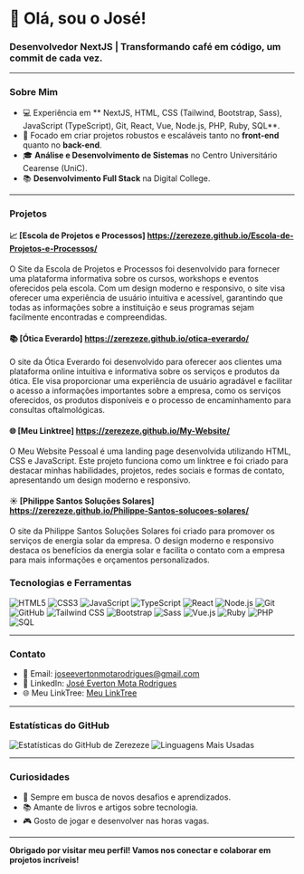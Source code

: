 # 👋 Olá, sou o José!

### Desenvolvedor NextJS | Transformando café em código, um commit de cada vez.

---

### Sobre Mim

- 💻 Experiência em ** NextJS, HTML, CSS (Tailwind, Bootstrap, Sass), JavaScript (TypeScript), Git, React, Vue, Node.js, PHP, Ruby, SQL**.
- 🎯 Focado em criar projetos robustos e escaláveis tanto no **front-end** quanto no **back-end**.
- 🎓 **Análise e Desenvolvimento de Sistemas** no Centro Universitário Cearense (UniC).
- 📚 **Desenvolvimento Full Stack** na Digital College.

---

### Projetos

#### 📈 [Escola de Projetos e Processos] https://zerezeze.github.io/Escola-de-Projetos-e-Processos/
O Site da Escola de Projetos e Processos foi desenvolvido para fornecer uma plataforma informativa sobre os cursos, workshops e eventos oferecidos pela escola. Com um design moderno e responsivo, o site visa oferecer uma experiência de usuário intuitiva e acessível, garantindo que todas as informações sobre a instituição e seus programas sejam facilmente encontradas e compreendidas.

#### 📚 **[Ótica Everardo] https://zerezeze.github.io/otica-everardo/**
O site da Ótica Everardo foi desenvolvido para oferecer aos clientes uma plataforma online intuitiva e informativa sobre os serviços e produtos da ótica. Ele visa proporcionar uma experiência de usuário agradável e facilitar o acesso a informações importantes sobre a empresa, como os serviços oferecidos, os produtos disponíveis e o processo de encaminhamento para consultas oftalmológicas.

#### 🌐 [Meu Linktree] https://zerezeze.github.io/My-Website/
O Meu Website Pessoal é uma landing page desenvolvida utilizando HTML, CSS e JavaScript. Este projeto funciona como um linktree e foi criado para destacar minhas habilidades, projetos, redes sociais e formas de contato, apresentando um design moderno e responsivo.


#### ☀️ **[Philippe Santos Soluções Solares] https://zerezeze.github.io/Philippe-Santos-solucoes-solares/**
O site da Philippe Santos Soluções Solares foi criado para promover os serviços de energia solar da empresa. O design moderno e responsivo destaca os benefícios da energia solar e facilita o contato com a empresa para mais informações e orçamentos personalizados.







### Tecnologias e Ferramentas

![HTML5](https://img.shields.io/badge/-HTML5-E34F26?style=flat-square&logo=html5&logoColor=white)
![CSS3](https://img.shields.io/badge/-CSS3-1572B6?style=flat-square&logo=css3&logoColor=white)
![JavaScript](https://img.shields.io/badge/-JavaScript-F7DF1E?style=flat-square&logo=javascript&logoColor=black)
![TypeScript](https://img.shields.io/badge/-TypeScript-3178C6?style=flat-square&logo=typescript&logoColor=white)
![React](https://img.shields.io/badge/-React-61DAFB?style=flat-square&logo=react&logoColor=black)
![Node.js](https://img.shields.io/badge/-Node.js-339933?style=flat-square&logo=node.js&logoColor=white)
![Git](https://img.shields.io/badge/-Git-F05032?style=flat-square&logo=git&logoColor=white)
![GitHub](https://img.shields.io/badge/-GitHub-181717?style=flat-square&logo=github&logoColor=white)
![Tailwind CSS](https://img.shields.io/badge/-Tailwind%20CSS-38B2AC?style=flat-square&logo=tailwindcss&logoColor=white)
![Bootstrap](https://img.shields.io/badge/-Bootstrap-563D7C?style=flat-square&logo=bootstrap&logoColor=white)
![Sass](https://img.shields.io/badge/-Sass-CC6699?style=flat-square&logo=sass&logoColor=white)
![Vue.js](https://img.shields.io/badge/-Vue.js-4FC08D?style=flat-square&logo=vue.js&logoColor=white)
![Ruby](https://img.shields.io/badge/-Ruby-CC342D?style=flat-square&logo=ruby&logoColor=white)
![PHP](https://img.shields.io/badge/-PHP-777BB4?style=flat-square&logo=php&logoColor=white)
![SQL](https://img.shields.io/badge/-SQL-003B57?style=flat-square&logo=sqlite&logoColor=white)

---

### Contato

- 📧 Email: [joseevertonmotarodrigues@gmail.com](mailto:joseevertonmotarodrigues@gmail.com)
- 💼 LinkedIn: [José Everton Mota Rodrigues](https://www.linkedin.com/in/jos%C3%A9-everton-mota-rodrigues-0a8323294/)
- 🌐 Meu LinkTree: [Meu LinkTree](https://zerezeze.github.io/My-Website/)


---

### Estatísticas do GitHub

![Estatísticas do GitHub de Zerezeze](https://github-readme-stats.vercel.app/api?username=zerezeze&show_icons=true&theme=radical)
![Linguagens Mais Usadas](https://github-readme-stats.vercel.app/api/top-langs/?username=zerezeze&layout=compact&theme=radical)


---

### Curiosidades

- 🚀 Sempre em busca de novos desafios e aprendizados.
- 📚 Amante de livros e artigos sobre tecnologia.
- 🎮 Gosto de jogar e desenvolver nas horas vagas.

---

**Obrigado por visitar meu perfil! Vamos nos conectar e colaborar em projetos incríveis!**
